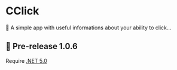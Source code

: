 # CClick
🍁 A simple app with useful informations about your ability to click...

## 🥙 Pre-release 1.0.6
Require [.NET 5.0](https://dotnet.microsoft.com/download)
